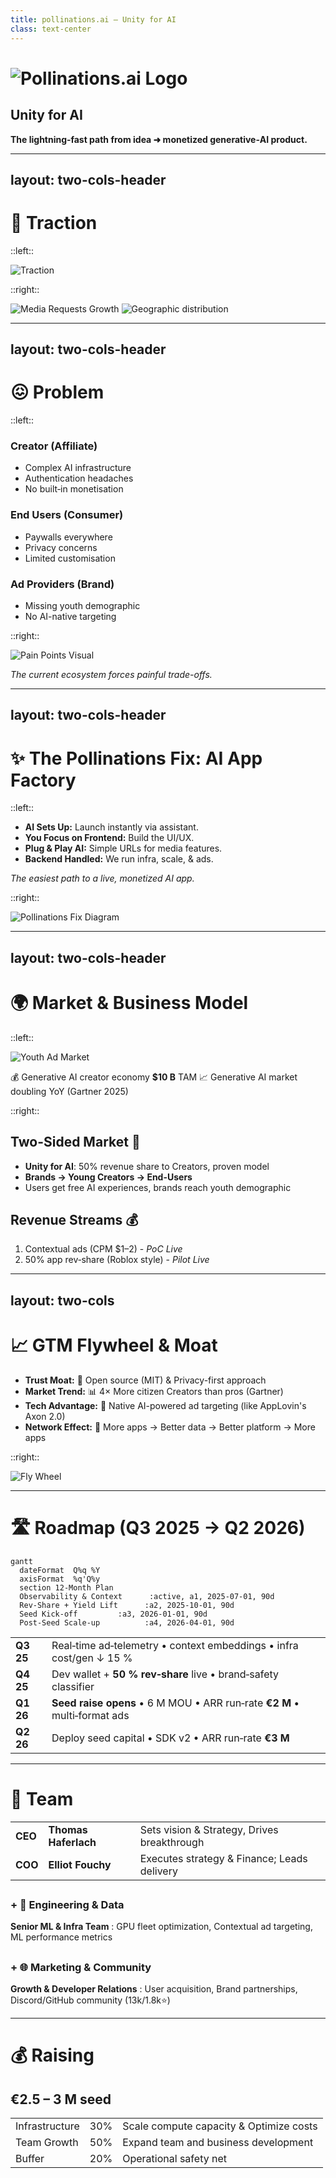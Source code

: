 ```yaml
---
title: pollinations.ai — Unity for AI
class: text-center
---
```


# ![Pollinations.ai Logo](/media/pollinations-ai-logo.png)

## Unity for AI

**The lightning‑fast path from idea ➜ monetized generative‑AI product.**

<!--
SLIDE GUIDANCE:
- Explain why Pollinations name is a good fit
-->

---
layout: two-cols-header
---

# <span class="bg-blue-600 text-white p-2 rounded">**🚀 Traction**</span>

::left::

<img src="/media/traction_infoslide3.png" alt="Traction" class="w-3/4 mx-auto" />


::right::

<img src="/media/media_requests_per_day_genz.png" alt="Media Requests Growth" class="w-2/4 mx-auto mb-4" />

<img src="/media/piechart_countries_genz.png" alt="Geographic distribution" class="w-2/4 mx-auto" />

<!--
SLIDE GUIDANCE:
- Key Markets: 30% CN, 13% US, 13% EU, 6% IN
- China presence is significant - emphasize our global reach as differentiator
-->

---
layout: two-cols-header
---

# <span class="bg-red-600 text-white p-2 rounded">**😖 Problem**</span>

::left::

### **Creator (Affiliate)**
* Complex AI infrastructure
* Authentication headaches
* No built‑in monetisation

### **End Users (Consumer)**
* Paywalls everywhere
* Privacy concerns
* Limited customisation

### **Ad Providers (Brand)**
* Missing youth demographic
* No AI-native targeting

::right::

<img src="/media/paintpointsgenz.png" alt="Pain Points Visual" class="w-7/8" />

*The current ecosystem forces painful trade-offs.*

<!--
SLIDE GUIDANCE:
- Frame problem as a dual pain point affecting both developers AND users
- Don't forget the AD providers. They are not reaching the indie creator apps. The money comes from there so they may be more important than the others in terms of priority/ or same importance
- The problem statement is clear - but could potentially add 1-2 concrete examples of developer/user friction
- Consider mentioning competition implicitly (without naming) by referencing their limitations (check context/parallels-unity-for-ai-and-others.md for more detail)
-->

---
layout: two-cols-header
---

# <span class="bg-green-600 text-white p-2 rounded">✨ The Pollinations Fix: **AI App Factory**</span>

::left::

*   **AI Sets Up:** Launch instantly via assistant.
*   **You Focus on Frontend:** Build the UI/UX.
*   **Plug & Play AI:** Simple URLs for media features.
*   **Backend Handled:** We run infra, scale, & ads.

*The easiest path to a live, monetized AI app.*

::right::

<img src="/media/pollinations_fix_genz.png" alt="Pollinations Fix Diagram" class="w-mx mx-auto mt-4" />

<!--
SLIDE GUIDANCE:
- Synthesized from Alt 2 & 3.
- Kept "AI App Factory" (Alt 3).
- Used "AI Sets Up" (Alt 2/3) + "Launch instantly" (Alt 3 speed).
- Used "You Focus on Frontend" (Alt 2 developer role).
- Improved "Plug-in AI" to "Plug & Play AI" + "Simple URLs".
- Used "Backend Handled" (Alt 2 clarity) + "infra, scale & ads" (Alt 2/3 specifics).
- Kept strong tagline (Alt 3).
-->

<!-- SPEAKER NOTES:
- Developers use their AI coding assistant (integrated with our tools) to bootstrap projects from various starter kits (React, Unity, etc.), automating repo creation, config, and deployment.
- This frees the developer to concentrate *only* on building the user-facing application.
- Adding generative AI (image, text, audio) requires just simple HTTPS calls to our Edge APIs.
- Pollinations manages the entire backend: scalable hosting (e.g., GitHub Pages), CI/CD, model serving, security, auth, usage metering, and the monetization layer (serving ads, managing rev-share payouts). Zero server ops for the dev.
-->
---
layout: two-cols-header
---

# <span class="bg-purple-600 text-white p-2 rounded">**🌍 Market & Business Model**</span>

::left::

<img src="/media/youth-ad-market.png" alt="Youth Ad Market" class="w-3/4 mx-auto my-4" />

💰 Generative AI creator economy **$10 B** TAM 📈 Generative AI market doubling YoY (Gartner 2025)

::right::

## Two-Sided Market 🔄

* **Unity for AI**: 50% revenue share to Creators, proven model
* **Brands → Young Creators → End-Users**
* Users get free AI experiences, brands reach youth demographic

## Revenue Streams 💰

1. Contextual ads (CPM \$1–2) - *PoC Live*
2. 50% app rev‑share (Roblox style) - *Pilot Live*


<!--
SLIDE GUIDANCE:
In Pollinations.AI’s ecosystem, the core two sides are:
* **Affiliates (Creators):** developers and hobbyists who embed generative-AI media (with referral links) into their apps ~[Tipalti](https://tipalti.com/en-uk/affiliate-hub/affiliate-network/?utm_source=chatgpt.com)~
* **Advertisers (Brands):** companies supplying those referral links and paying for conversions 

**End-user:** Consumer
**Creator:** Affiliate
**Brand:** Advertiser
**Us:** Platform

- Exploring extra revenue stream (TBC from Q2 2026)
   1. Micro‑purchases (stickers, tokens)
   2. Premium tiers (SLA, bigger models)
   3. Data monetisation (e.g. user data for training)
- Untapped / Developping market
- Potential positioning options from parallels doc: "GIPHY-meets-AdSense for AI", "Unsplash for AI—monetised out-of-the-box"
- Unity, AppLovin, and other platforms demonstrate lightweight SDKs with embedded ads are proven high-margin models
- Consider adding slide on how we're better/differently positioned than Unity/AppLovin for AI era (AI-native, better targeting)
-->

---
layout: two-cols
---

# <span class="bg-yellow-600 text-white p-2 rounded">📈 **GTM Flywheel & Moat**</span>

* **Trust Moat:** 📖 Open source (MIT) & Privacy-first approach
* **Market Trend:** 📊 4× More citizen Creators than pros (Gartner)
* **Tech Advantage:** 🧠 Native AI-powered ad targeting (like AppLovin's Axon 2.0)
* **Network Effect:** 🔄 More apps → Better data → Better platform → More apps

::right::

<img src="/media/fly-wheel-genz.png" alt="Fly Wheel" class="w-2/3 mx-auto my-4" />

<!--
SLIDE GUIDANCE:
- Unity generates $1.2B (66%) from ads via lightweight SDK with rev-share - directly parallel to our model
- potentially the best slide to add competition
- one of our principle moats is that devs are embedding us in their open source repositories, making youtube videos, and spreading the word organically. discord bots in many guilds...
- Consider adding from parallels doc: "Anyone who can type a prompt is a potential Pollinations integrator" (maybe previous slide)
- Consider adding IDC forecast: 750M new cloud-native apps by 2026 - huge TAM expansion (previous slide?)
- Ad unit options to consider highlighting: native widgets, brand overlays, performance link ads
-->


---

# <span class="bg-indigo-600 text-white p-2 rounded">**🛣️ Roadmap (Q3 2025 → Q2 2026)**</span>

```mermaid
gantt
  dateFormat  Q%q %Y
  axisFormat  %q'Q%y
  section 12‑Month Plan
  Observability & Context      :active, a1, 2025-07-01, 90d
  Rev‑Share + Yield Lift      :a2, 2025-10-01, 90d
  Seed Kick‑off         :a3, 2026-01-01, 90d
  Post‑Seed Scale‑up          :a4, 2026-04-01, 90d
```

|           |                                                                           |
| --------- | ------------------------------------------------------------------------- |
| **Q3 25** | Real‑time ad‑telemetry • context embeddings • infra cost/gen ↓ 15 %       |
| **Q4 25** | Dev wallet + **50 % rev‑share** live • brand‑safety classifier            |
| **Q1 26** | **Seed raise opens** • 6 M MOU • ARR run‑rate **€2 M** • multi‑format ads |
| **Q2 26** | Deploy seed capital • SDK v2 • ARR run‑rate **€3 M**                      |

<!--
SLIDE GUIDANCE:
-->

---

# <span class="bg-pink-600 text-white p-2 rounded">👥 **Team**</span>

|         |                      |                                             |
| ------- | -------------------- | ------------------------------------------- |
| **CEO** | **Thomas Haferlach** | Sets vision & Strategy, Drives breakthrough |
| **COO** | **Elliot Fouchy**    | Executes strategy & Finance; Leads delivery |

## 

### **+ 🧠 Engineering & Data**  
**Senior ML & Infra Team** : GPU fleet optimization, Contextual ad targeting, ML performance metrics

##
### **+ 🌐 Marketing & Community**
**Growth & Developer Relations** : User acquisition, Brand partnerships, Discord/GitHub community (13k/1.8k⭐)

<!--
SLIDE GUIDANCE:
- Collaboration: The founders share a long history of collaboration, having worked together on various technology and creative projects for more than a decade, building strong synergy and shared vision.
-->

---

# <span class="bg-teal-600 text-white p-2 rounded">**💰 Raising**</span>

## **€2.5 – 3 M seed**

|                |     |                                         |
| -------------- | --- | --------------------------------------- |
| Infrastructure | 30% | Scale compute capacity & Optimize costs |
| Team Growth    | 50% | Expand team and business development    |
| Buffer         | 20% | Operational safety net                  |

<!--
SLIDE GUIDANCE:
- Add purpose column to provide context for each allocation
- Keep consistent with financial presentation style
-->

